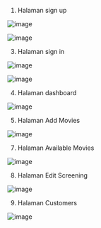 1.	Halaman sign up

   
 ![image](https://github.com/elpf/ManajemenSistemTiketCinema/assets/124456549/3b9c6d3d-8ea2-4862-b1db-9e93a238a6ae)

![image](https://github.com/elpf/ManajemenSistemTiketCinema/assets/124456549/d5cc2edb-f6a4-4c90-afd0-be3ce218ac62)

3.	Halaman sign in
 

![image](https://github.com/elpf/ManajemenSistemTiketCinema/assets/124456549/bca77144-a879-45de-9881-6b77b0e21838)



![image](https://github.com/elpf/ManajemenSistemTiketCinema/assets/124456549/7608a042-f7dc-4a3d-b4db-4286151eeef7)

 

4.	Halaman dashboard
 



![image](https://github.com/elpf/ManajemenSistemTiketCinema/assets/124456549/1448fa8f-08e6-4285-825c-2e9479ec88d6)




5.	Halaman Add Movies


![image](https://github.com/elpf/ManajemenSistemTiketCinema/assets/124456549/c8fd2062-04c6-4357-84cd-ebb496fab998)

 
7.	Halaman Available Movies
 


![image](https://github.com/elpf/ManajemenSistemTiketCinema/assets/124456549/c6fb889e-e6af-46df-9e7b-23f2c968ce94)





8.	Halaman Edit Screening

![image](https://github.com/elpf/ManajemenSistemTiketCinema/assets/124456549/c717e8e7-cbed-4010-b4d6-bcef9756f334)



 
9.	Halaman Customers
 

![image](https://github.com/elpf/ManajemenSistemTiketCinema/assets/124456549/6e699738-84c1-419f-8ef6-079808c95f85)
